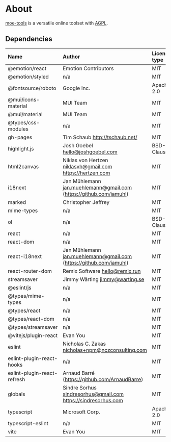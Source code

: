 # About

[moe-tools](https://github.com/hubenchang0515/moe-tools) is a versatile online toolset with [AGPL](https://github.com/hubenchang0515/moe-tools/blob/master/LICENSE).

## Dependencies

| Name                        | Author                                                               | License type | Link                                                                |
| :-------------------------- | :------------------------------------------------------------------- | :----------- | :------------------------------------------------------------------ |
| @emotion/react              | Emotion Contributors                                                 | MIT          | git+https://github.com/emotion-js/emotion.git#main                  |
| @emotion/styled             | n/a                                                                  | MIT          | git+https://github.com/emotion-js/emotion.git#main                  |
| @fontsource/roboto          | Google Inc.                                                          | Apache-2.0   | git+https://github.com/fontsource/font-files.git                    |
| @mui/icons-material         | MUI Team                                                             | MIT          | git+https://github.com/mui/material-ui.git                          |
| @mui/material               | MUI Team                                                             | MIT          | git+https://github.com/mui/material-ui.git                          |
| @types/css-modules          | n/a                                                                  | MIT          | https://github.com/DefinitelyTyped/DefinitelyTyped.git              |
| gh-pages                    | Tim Schaub http://tschaub.net/                                       | MIT          | git://github.com/tschaub/gh-pages.git                               |
| highlight.js                | Josh Goebel <hello@joshgoebel.com>                                   | BSD-3-Clause | git://github.com/highlightjs/highlight.js.git                       |
| html2canvas                 | Niklas von Hertzen niklasvh@gmail.com https://hertzen.com            | MIT          | git+ssh://git@github.com/niklasvh/html2canvas.git                   |
| i18next                     | Jan Mühlemann <jan.muehlemann@gmail.com> (https://github.com/jamuhl) | MIT          | git+https://github.com/i18next/i18next.git                          |
| marked                      | Christopher Jeffrey                                                  | MIT          | git://github.com/markedjs/marked.git                                |
| mime-types                  | n/a                                                                  | MIT          | git+https://github.com/jshttp/mime-types.git                        |
| ol                          | n/a                                                                  | BSD-2-Clause | git://github.com/openlayers/openlayers.git                          |
| react                       | n/a                                                                  | MIT          | git+https://github.com/facebook/react.git                           |
| react-dom                   | n/a                                                                  | MIT          | git+https://github.com/facebook/react.git                           |
| react-i18next               | Jan Mühlemann <jan.muehlemann@gmail.com> (https://github.com/jamuhl) | MIT          | git+https://github.com/i18next/react-i18next.git                    |
| react-router-dom            | Remix Software <hello@remix.run>                                     | MIT          | git+https://github.com/remix-run/react-router.git                   |
| streamsaver                 | Jimmy Wärting <jimmy@warting.se>                                     | MIT          | git+https://jimmywarting@github.com/jimmywarting/StreamSaver.js.git |
| @eslint/js                  | n/a                                                                  | MIT          | git+https://github.com/eslint/eslint.git                            |
| @types/mime-types           | n/a                                                                  | MIT          | https://github.com/DefinitelyTyped/DefinitelyTyped.git              |
| @types/react                | n/a                                                                  | MIT          | https://github.com/DefinitelyTyped/DefinitelyTyped.git              |
| @types/react-dom            | n/a                                                                  | MIT          | https://github.com/DefinitelyTyped/DefinitelyTyped.git              |
| @types/streamsaver          | n/a                                                                  | MIT          | https://github.com/DefinitelyTyped/DefinitelyTyped.git              |
| @vitejs/plugin-react        | Evan You                                                             | MIT          | git+https://github.com/vitejs/vite-plugin-react.git                 |
| eslint                      | Nicholas C. Zakas <nicholas+npm@nczconsulting.com>                   | MIT          | git+https://github.com/eslint/eslint.git                            |
| eslint-plugin-react-hooks   | n/a                                                                  | MIT          | git+https://github.com/facebook/react.git                           |
| eslint-plugin-react-refresh | Arnaud Barré (https://github.com/ArnaudBarre)                        | MIT          | git+https://github.com/ArnaudBarre/eslint-plugin-react-refresh.git  |
| globals                     | Sindre Sorhus sindresorhus@gmail.com https://sindresorhus.com        | MIT          | git+https://github.com/sindresorhus/globals.git                     |
| typescript                  | Microsoft Corp.                                                      | Apache-2.0   | git+https://github.com/microsoft/TypeScript.git                     |
| typescript-eslint           | n/a                                                                  | MIT          | git+https://github.com/typescript-eslint/typescript-eslint.git      |
| vite                        | Evan You                                                             | MIT          | git+https://github.com/vitejs/vite.git                              |

